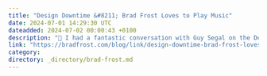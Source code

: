 ```yaml
---
title: "Design Downtime &#8211; Brad Frost Loves to Play Music"
date: 2024-07-01 14:29:30 UTC
dateadded: 2024-07-02 00:00:43 +0100
description: "🎸 I had a fantastic conversation with Guy Segal on the Design Downtime podcast about my love of playing music. We talked about: My musical background The beauty and role of the bass guitar The importance of having hobbies for […]"
link: "https://bradfrost.com/blog/link/design-downtime-brad-frost-loves-to-play-music/"
category:
directory: _directory/brad-frost.md
---
```

